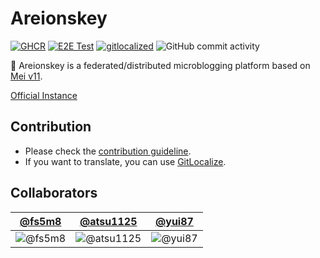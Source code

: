 # Areionskey

[![GHCR](https://github.com/sakura-tel/areionskey/actions/workflows/ghcr.yml/badge.svg)](https://github.com/sakura-tel/areionskey/actions/workflows/ghcr.yml)
[![E2E Test](https://github.com/sakura-tel/areionskey/actions/workflows/e2e.yml/badge.svg)](https://github.com/sakura-tel/areionskey/actions/workflows/e2e.yml)
[![gitlocalized](https://gitlocalize.com/repo/8223/whole_project/badge.svg)](https://gitlocalize.com/repo/8223/whole_project?utm_source=badge)
![GitHub commit activity](https://img.shields.io/github/commit-activity/w/sakura-tel/areionskey)

🏇 Areionskey is a federated/distributed microblogging platform based on [Mei v11](https://github.com/mei23/misskey-v11).

[Official Instance](https://uma.milkey.homes)

## Contribution

- Please check the [contribution guideline](CONTRIBUTING.md).
- If you want to translate, you can use [GitLocalize](https://gitlocalize.com/repo/8223).

## Collaborators

| [@fs5m8](https://github.com/fs5m8) | [@atsu1125](https://github.com/atsu1125) | [@yui87](https://github.com/yui87) |
|------|------|------|
| ![@fs5m8](https://avatars.githubusercontent.com/u/85814493?s=120&v=4) | ![@atsu1125](https://avatars.githubusercontent.com/u/83960488?s=120&v=4) | ![@yui87](https://avatars.githubusercontent.com/u/101872529?s=120&v=4) |

